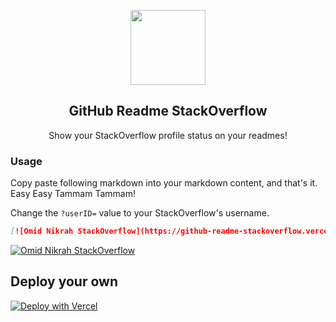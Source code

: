 <p align="center">
  <img width="120px" src="https://raw.githubusercontent.com/omidnikrah/github-readme-medium/master/stackoverflow.svg" />
  <h2 align="center">GitHub Readme StackOverflow</h2>
  <p align="center">Show your StackOverflow profile status on your readmes!</p>
</p>

### Usage

Copy paste following markdown into your markdown content, and that's it. Easy Easy Tammam Tammam!

Change the `?userID=` value to your StackOverflow's username.

```md
[![Omid Nikrah StackOverflow](https://github-readme-stackoverflow.vercel.app/?userID=6558042)](https://stackoverflow.com/users/6558042/omid-nikrah)
```

[![Omid Nikrah StackOverflow](https://github-readme-stackoverflow.vercel.app/?userID=6558042)](https://stackoverflow.com/users/6558042/omid-nikrah)

## Deploy your own
[![Deploy with Vercel](https://vercel.com/button)](https://vercel.com/import/git?s=https://github.com/omidnikrah/github-readme-stackoverflow)
